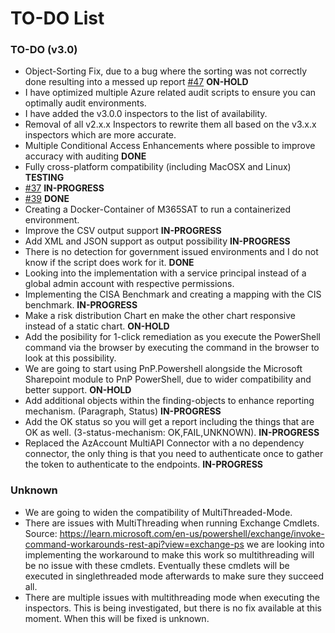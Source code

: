 # TO-DO List

### TO-DO (v3.0)
- Object-Sorting Fix, due to a bug where the sorting was not correctly done resulting into a messed up report [#47](https://github.com/asterictnl-lvdw/M365SAT/issues/47) **ON-HOLD**
- I have optimized multiple Azure related audit scripts to ensure you can optimally audit environments.
- I have added the v3.0.0 inspectors to the list of availability.
- Removal of all v2.x.x Inspectors to rewrite them all based on the v3.x.x inspectors which are more accurate.
- Multiple Conditional Access Enhancements where possible to improve accuracy with auditing **DONE**
- Fully cross-platform compatibility (including MacOSX and Linux) **TESTING**
- [#37](https://github.com/asterictnl-lvdw/M365SAT/issues/37) **IN-PROGRESS**
- [#39](https://github.com/asterictnl-lvdw/M365SAT/issues/39) **DONE**
- Creating a Docker-Container of M365SAT to run a containerized environment.
- Improve the CSV output support **IN-PROGRESS**
- Add XML and JSON support as output possibility **IN-PROGRESS**
- There is no detection for government issued environments and I do not know if the script does work for it. **DONE**
- Looking into the implementation with a service principal instead of a global admin account with respective permissions.
- Implementing the CISA Benchmark and creating a mapping with the CIS benchmark. **IN-PROGRESS**
- Make a risk distribution Chart en make the other chart responsive instead of a static chart. **ON-HOLD**
- Add the posibility for 1-click remediation as you execute the PowerShell command via the browser by executing the command in the browser to look at this possibility.
- We are going to start using PnP.Powershell alongside the Microsoft Sharepoint module to PnP PowerShell, due to wider compatibility and better support. **ON-HOLD**
- Add additional objects within the finding-objects to enhance reporting mechanism. (Paragraph, Status) **IN-PROGRESS**
- Add the OK status so you will get a report including the things that are OK as well. (3-status-mechanism: OK,FAIL,UNKNOWN). **IN-PROGRESS**
- Replaced the AzAccount MultiAPI Connector with a no dependency connector, the only thing is that you need to authenticate once to gather the token to authenticate to the endpoints. **IN-PROGRESS**

### Unknown

- We are going to widen the compatibility of MultiThreaded-Mode.
- There are issues with MultiThreading when running Exchange Cmdlets. Source: https://learn.microsoft.com/en-us/powershell/exchange/invoke-command-workarounds-rest-api?view=exchange-ps we are looking into implementing the workaround to make this work so multithreading will be no issue with these cmdlets. Eventually these cmdlets will be executed in singlethreaded mode afterwards to make sure they succeed all.
- There are multiple issues with multithreading mode when executing the inspectors. This is being investigated, but there is no fix available at this moment. When this will be fixed is unknown.